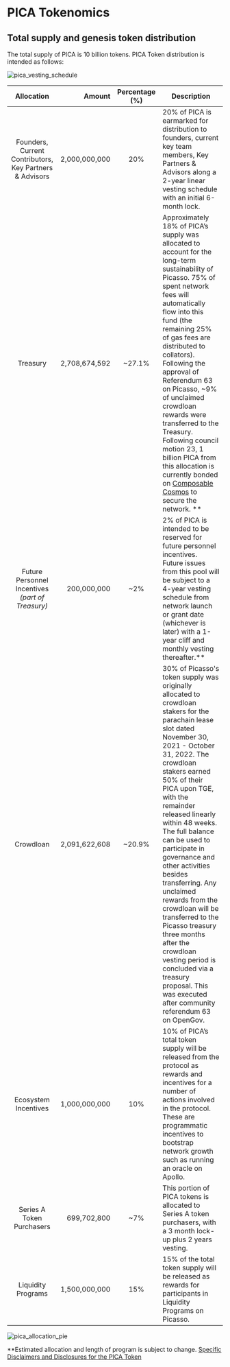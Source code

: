 # PICA Tokenomics

## Total supply and genesis token distribution

The total supply of PICA is 10 billion tokens. PICA Token distribution is intended as follows:

![pica_vesting_schedule](./pica-vesting-schedule.png)

|                      Allocation                       |         Amount |  Percentage (%)  | Description                                                                                                                                                                                                                                                                                                                                                                                                                                                                                                                                         |
|:-----------------------------------------------------:|---------------:|:----------------:|-----------------------------------------------------------------------------------------------------------------------------------------------------------------------------------------------------------------------------------------------------------------------------------------------------------------------------------------------------------------------------------------------------------------------------------------------------------------------------------------------------------------------------------------------------|
| Founders, Current Contributors, Key Partners & Advisors |  2,000,000,000 |      20%      | 20% of PICA is earmarked for distribution to founders, current key team members, Key Partners & Advisors along a 2-year linear vesting schedule with an initial 6-month lock.                                                                                                                                                                                                                                                                                                               |
|                       Treasury                        |  2,708,674,592 |       ~27.1%       | Approximately 18% of PICA’s supply was allocated to account for the long-term sustainability of Picasso. 75% of spent network fees will automatically flow into this fund (the remaining 25% of gas fees are distributed to collators). Following the approval of Referendum 63 on Picasso, ~9% of unclaimed crowdloan rewards were transferred to the Treasury. Following council motion 23, 1 billion PICA from this allocation is currently bonded on [Composable Cosmos](../composable-cosmos.md) to secure the network. **                                                                                                              |
|    Future Personnel Incentives _(part of Treasury)_     |    200,000,000 |        ~2%        | 2% of PICA is intended to be reserved for future personnel incentives. Future issues from this pool will be subject to a 4-year vesting schedule from network launch or grant date (whichever is later) with a 1-year cliff and monthly vesting thereafter.**                                                                                                                                                                                                                                                                                                                                                                                                                                                                                                            |
|                       Crowdloan                       |  2,091,622,608 |       ~20.9%        | 30% of Picasso's token supply was originally allocated to crowdloan stakers for the parachain lease slot dated November 30, 2021 - October 31, 2022. The crowdloan stakers earned 50% of their PICA upon TGE, with the remainder released linearly within 48 weeks. The full balance can be used to participate in governance and other activities besides transferring. Any unclaimed rewards from the crowdloan will be transferred to the Picasso treasury three months after the crowdloan vesting period is concluded via a treasury proposal. This was executed after community referendum 63 on OpenGov. |
|                 Ecosystem Incentives                  |  1,000,000,000 |       10%        | 10% of PICA’s total token supply will be released from the protocol as rewards and incentives for a number of actions involved in the protocol. These are programmatic incentives to bootstrap network growth such as running an oracle on Apollo.                                                                                                                                                                                                                                                                                                  |                                                                                                                                                                                                                                                                                                                        |
|               Series A Token Purchasers               |    699,702,800 |      ~7%      | This portion of PICA tokens is allocated to Series A token purchasers, with a 3 month lock-up plus 2 years vesting.                                                                                                                                                                                                                                                                                                                                                                            |
|                  Liquidity Programs                   |  1,500,000,000 |       15%        | 15% of the total token supply will be released as rewards for participants in Liquidity Programs on Picasso.                                                                                                                                                                                                                                                                                                                                                                                                 |


![pica_allocation_pie](./pica-allocation-pie.png)

**Estimated allocation and length of program is subject to change. 
[Specific Disclaimers and Disclosures for the PICA Token](https://docs.composable.finance/faqs/disclaimers-disclosures-for-composable-tokens)